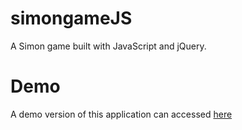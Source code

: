 # simongameJS
A Simon game built with JavaScript and jQuery. 

# Demo #
A demo version of this application can accessed [here](http://jamesattard.com/simongameJS/)

